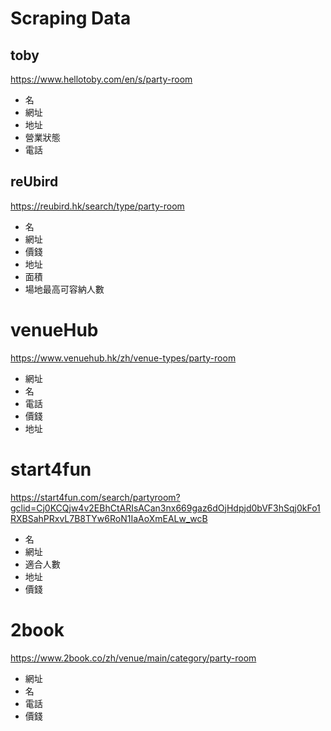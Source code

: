 # Scraping Data

## toby

https://www.hellotoby.com/en/s/party-room

- 名
- 網址
- 地址
- 營業狀態
- 電話

## reUbird

https://reubird.hk/search/type/party-room

- 名
- 網址
- 價錢
- 地址
- 面積
- 場地最高可容納人數

# venueHub

https://www.venuehub.hk/zh/venue-types/party-room

- 網址
- 名
- 電話
- 價錢
- 地址

# start4fun

https://start4fun.com/search/partyroom?gclid=Cj0KCQjw4v2EBhCtARIsACan3nx669gaz6dOjHdpjd0bVF3hSqj0kFo1RXBSahPRxvL7B8TYw6RoN1IaAoXmEALw_wcB

- 名
- 網址
- 適合人數
- 地址
- 價錢

# 2book

https://www.2book.co/zh/venue/main/category/party-room

- 網址
- 名
- 電話
- 價錢
